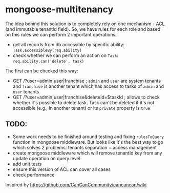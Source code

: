 # mongoose-multitenancy

The idea behind this solution is to completely rely on one mechanism - ACL (and immutable tenantId field). So, we have rules for each role and based on this rules we can perform 2 important operations:
* get all records from db accessible by specific ability: `Task.accessibleBy(req.ability)`
* check whether we can perform an action on `Task`: `req.ability.can('delete', task)`

The first can be checked this way:
* GET /?user=admin|user|franchise ; `admin` and `user` are system tenants and `franchise` is another tenant which has access to tasks of `admin` and `user` tenants
* GET /?user=admin|user|franchise&deleteId=$taskId ; allows to check whether it's possible to delete task. Task can't be deleted if it's not accessible (e.g., in another tenant) or its `private` property is `true`

## TODO:
* Some work needs to be finished around testing and fixing `rulesToQuery` function in mongoose middleware. But looks like it's the best way to go which solves 2 problems: tenants separation + access management
* create mongoose middleware which will remove tenantId key from any update operation on query level
* add unit tests
* ensure this version of ACL can cover all cases
* check performance

Inspired by https://github.com/CanCanCommunity/cancancan/wiki
